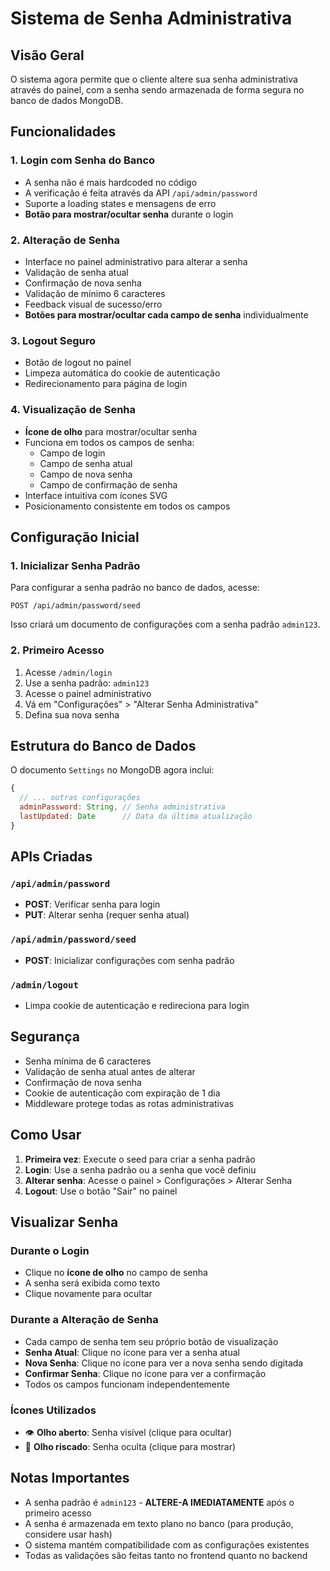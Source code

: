 # Sistema de Senha Administrativa

## Visão Geral

O sistema agora permite que o cliente altere sua senha administrativa através do painel, com a senha sendo armazenada de forma segura no banco de dados MongoDB.

## Funcionalidades

### 1. Login com Senha do Banco
- A senha não é mais hardcoded no código
- A verificação é feita através da API `/api/admin/password`
- Suporte a loading states e mensagens de erro
- **Botão para mostrar/ocultar senha** durante o login

### 2. Alteração de Senha
- Interface no painel administrativo para alterar a senha
- Validação de senha atual
- Confirmação de nova senha
- Validação de mínimo 6 caracteres
- Feedback visual de sucesso/erro
- **Botões para mostrar/ocultar cada campo de senha** individualmente

### 3. Logout Seguro
- Botão de logout no painel
- Limpeza automática do cookie de autenticação
- Redirecionamento para página de login

### 4. Visualização de Senha
- **Ícone de olho** para mostrar/ocultar senha
- Funciona em todos os campos de senha:
  - Campo de login
  - Campo de senha atual
  - Campo de nova senha
  - Campo de confirmação de senha
- Interface intuitiva com ícones SVG
- Posicionamento consistente em todos os campos

## Configuração Inicial

### 1. Inicializar Senha Padrão
Para configurar a senha padrão no banco de dados, acesse:
```
POST /api/admin/password/seed
```

Isso criará um documento de configurações com a senha padrão `admin123`.

### 2. Primeiro Acesso
1. Acesse `/admin/login`
2. Use a senha padrão: `admin123`
3. Acesse o painel administrativo
4. Vá em "Configurações" > "Alterar Senha Administrativa"
5. Defina sua nova senha

## Estrutura do Banco de Dados

O documento `Settings` no MongoDB agora inclui:

```javascript
{
  // ... outras configurações
  adminPassword: String, // Senha administrativa
  lastUpdated: Date      // Data da última atualização
}
```

## APIs Criadas

### `/api/admin/password`
- **POST**: Verificar senha para login
- **PUT**: Alterar senha (requer senha atual)

### `/api/admin/password/seed`
- **POST**: Inicializar configurações com senha padrão

### `/admin/logout`
- Limpa cookie de autenticação e redireciona para login

## Segurança

- Senha mínima de 6 caracteres
- Validação de senha atual antes de alterar
- Confirmação de nova senha
- Cookie de autenticação com expiração de 1 dia
- Middleware protege todas as rotas administrativas

## Como Usar

1. **Primeira vez**: Execute o seed para criar a senha padrão
2. **Login**: Use a senha padrão ou a senha que você definiu
3. **Alterar senha**: Acesse o painel > Configurações > Alterar Senha
4. **Logout**: Use o botão "Sair" no painel

## Visualizar Senha

### Durante o Login
- Clique no **ícone de olho** no campo de senha
- A senha será exibida como texto
- Clique novamente para ocultar

### Durante a Alteração de Senha
- Cada campo de senha tem seu próprio botão de visualização
- **Senha Atual**: Clique no ícone para ver a senha atual
- **Nova Senha**: Clique no ícone para ver a nova senha sendo digitada
- **Confirmar Senha**: Clique no ícone para ver a confirmação
- Todos os campos funcionam independentemente

### Ícones Utilizados
- 👁️ **Olho aberto**: Senha visível (clique para ocultar)
- 🚫 **Olho riscado**: Senha oculta (clique para mostrar)

## Notas Importantes

- A senha padrão é `admin123` - **ALTERE-A IMEDIATAMENTE** após o primeiro acesso
- A senha é armazenada em texto plano no banco (para produção, considere usar hash)
- O sistema mantém compatibilidade com as configurações existentes
- Todas as validações são feitas tanto no frontend quanto no backend 
